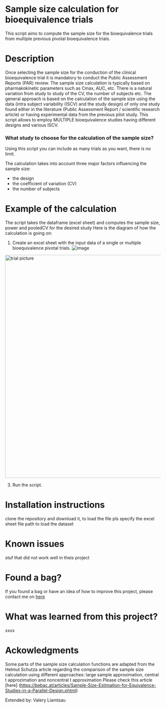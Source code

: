 # Sample size calculation for bioequivalence trials
This script aims to compute the sample size for the bioequivalence trials from  multiple previous pivotal bioequivalence trials.

# Description
Once selecting the sample size for the conduction of the clinical bioequivalence trial it is mandatory to conduct the Public Assessment Reports (PAR) review. The sample size calculation is typically based on pharmakokinetic parameters such as Cmax, AUC, etc. There is a natural variation from study to study of the CV, the number of subjects etc. The general approach is based on the calculation of the sample size using the data (intra subject variability (ISCV) and the study design) of only one study found either in the literature (Public Assessment Report / scientific research article) or having experimental data from the previous pilot study. This script allows to employ MULTIPLE bioequivalence studies having different designs and various ISCV.

### What study to choose for the calculation of the sample size?  
Using this script you can include as many trials as you want, there is no limit. 

The calculation takes into account three major factors influencing the sample size:
- the design
- the coefficient of variation (CV)
- the number of subjects

# Example of the calculation

The script takes the dataframe (excel sheet) and computes the sample size, power and pooledCV for the desired study
Here is the diagram of how the calculation is going on:

1. Create an excel sheet with the input data of a single or multiple bioequivalence pivotal trials.
![image](https://github.com/user-attachments/assets/cf173960-8964-4804-9c37-994644284ab5)


<img width="1280" height="720" alt="trial picture" src="https://github.com/user-attachments/assets/867445e2-1a46-4a9c-91e0-2d2c03be5a00" />

3. Run the script. 



# Installation instructions

clone the repository and download it, to load the file pls specify the excel sheet file path to load the dataset


# Known issues
stuf that did not work well in theis project

# Found a bag?
If you found a bag or have an idea of how to improve this project, please contact me on [here](https://www.linkedin.com/in/vlia/) 

# What was learned from this project?
xxxx



# Ackowledgments
Some parts of the sample size calculation functions are adapted from the Helmut Schutza article regarding the comparison of the sample size calculation using
different approaches: large sample approximation, central t approzimation and noncentral t approximation
Please check this article [here] (https://bebac.at/articles/Sample-Size-Estimation-for-Equivalence-Studies-in-a-Parallel-Design.phtml)

Extended by: Valery Liamtsau
